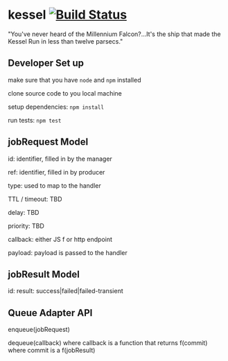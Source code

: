 # kessel [![Build Status](https://travis-ci.org/jasonray/kessel.svg?branch=master)](https://travis-ci.org/jasonray/kessel)

"You've never heard of the Millennium Falcon?…It's the ship that made the Kessel Run in less than twelve parsecs."


Developer Set up
----------------
make sure that you have `node` and `npm` installed

clone source code to you local machine

setup dependencies: `npm install`

run tests: `npm test`




jobRequest Model
----------------
id: identifier, filled in by the manager

ref: identifier, filled in by producer

type: used to map to the handler

TTL / timeout: TBD

delay: TBD

priority: TBD

callback: either JS f or http endpoint

payload: payload is passed to the handler

jobResult Model
---------------
id: 
result: success|failed|failed-transient


Queue Adapter API
-----------------
enqueue(jobRequest)

dequeue(callback)
where callback is a function that returns f(commit)
where commit is a f(jobResult)
